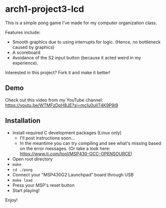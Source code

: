 # arch1-project3-lcd

This is a simple pong game I've made for my computer organization class. 

Features include: 
- Smooth graphics due to using interrupts for logic. (Hence, no bottleneck caused by graphics)
- A scoreboard
- Avoidance of the S2 input button (because it acted weird in my experience).

Interested in this project? Fork it and make it better!

## Demo
Check out this video from my YouTube channel: https://youtu.be/WTMFzDpH8JE?si=mcIu0uIiT4K9P9I9

## Installation
- Install required C development packages (Linux only)
    - I'll post instructions soon...
    - In the meantime you can try compiling and see what's missing based on the error messages. (Or take a look here: https://www.ti.com/tool/MSP430-GCC-OPENSOURCE)
- Open root directory
- `make`
- `cd ./pong`
- Connect your "MSP430G2 Launchpad" board through USB
- `make load`
- Press your MSP's reset button
- Start playing!

Enjoy!

